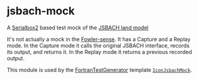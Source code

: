 # jsbach-mock
A [Serialbox2](https://github.com/eth-cscs/serialbox2) based test mock of the [JSBACH land model](https://www.mpimet.mpg.de/en/science/models/mpi-esm/jsbach/)

It's not actually a mock in the [Fowler-sense](https://martinfowler.com/articles/mocksArentStubs.html). It has a Capture and a Replay mode. In the Capture mode it calls the original JSBACH interface, records its output, and returns it. In the Replay mode it returns a previous recorded output.

This module is used by the [FortranTestGenerator](https://github.com/fortesg/fortrantestgenerator) template [`IconJsbachMock`](https://github.com/fortesg/fortrantestgenerator/tree/master/templates/IconJsbachMock).
